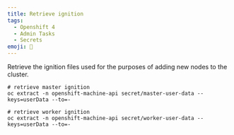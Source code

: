```yaml
---
title: Retrieve ignition
tags:
  - Openshift 4
  - Admin Tasks
  - Secrets
emoji: 🚀
---
```


Retrieve the ignition files used for the purposes of adding new nodes to the cluster.

```oc
# retrieve master ignition
oc extract -n openshift-machine-api secret/master-user-data --keys=userData --to=-

# retrieve worker ignition
oc extract -n openshift-machine-api secret/worker-user-data --keys=userData --to=-
```
